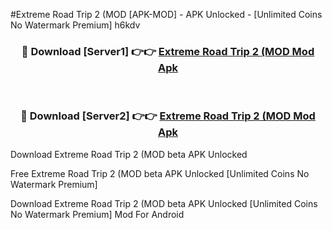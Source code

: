 #Extreme Road Trip 2 (MOD [APK-MOD] - APK Unlocked - [Unlimited Coins No Watermark Premium] h6kdv



<div align="center">

<h3>🔴 Download [Server1] 👉👉 <a href="https://momento.my/?title=Extreme_Road_Trip_2_(MOD">Extreme Road Trip 2 (MOD Mod Apk</a></h3><br>

<h3>🔴 Download [Server2] 👉👉 <a href="https://momento.my/?title=Extreme_Road_Trip_2_(MOD">Extreme Road Trip 2 (MOD Mod Apk</a></h3>
</div>



Download Extreme Road Trip 2 (MOD beta APK Unlocked

Free Extreme Road Trip 2 (MOD beta APK Unlocked [Unlimited Coins No Watermark Premium]

Download Extreme Road Trip 2 (MOD beta APK Unlocked [Unlimited Coins No Watermark Premium] Mod For Android
